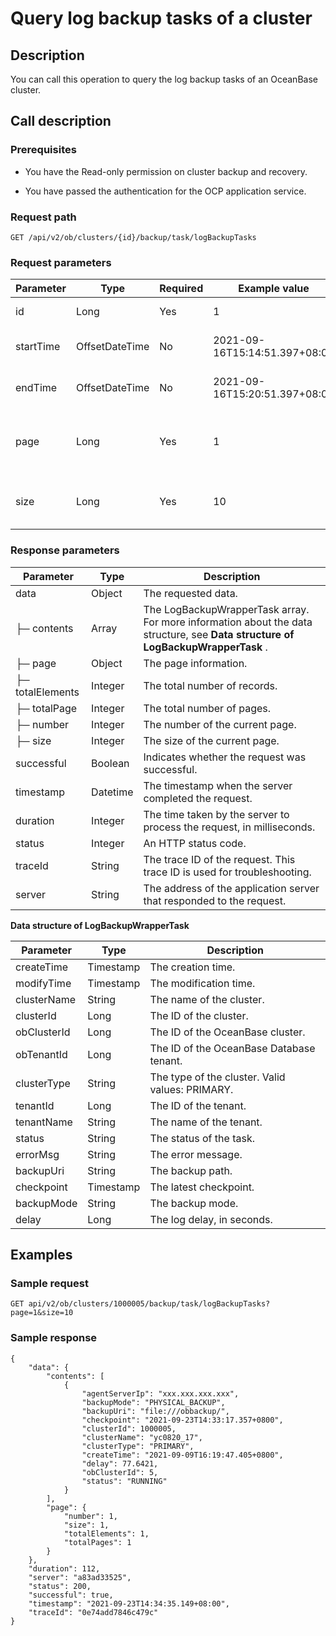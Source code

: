 Query log backup tasks of a cluster 
========================================================



Description 
--------------------------------

You can call this operation to query the log backup tasks of an OceanBase cluster.

Call description 
-------------------------------------

### Prerequisites 

* You have the Read-only permission on cluster backup and recovery.

  

* You have passed the authentication for the OCP application service.

  




### Request path 

`GET /api/v2/ob/clusters/{id}/backup/task/logBackupTasks`

### Request parameters 



| Parameter |      Type      | Required |         Example value         |                  Description                  |
|-----------|----------------|----------|-------------------------------|-----------------------------------------------|
| id        | Long           | Yes      | 1                             | The ID of the cluster.                        |
| startTime | OffsetDateTime | No       | 2021-09-16T15:14:51.397+08:00 | The start time of the period.                 |
| endTime   | OffsetDateTime | No       | 2021-09-16T15:20:51.397+08:00 | The end time of the period.                   |
| page      | Long           | Yes      | 1                             | The page number of the content to be queried. |
| size      | Long           | Yes      | 10                            | The number of records on each page.           |



### Response parameters 



|    Parameter     |   Type   |                                                           Description                                                           |
|------------------|----------|---------------------------------------------------------------------------------------------------------------------------------|
| data             | Object   | The requested data.                                                                                                             |
| ├─ contents      | Array    | The LogBackupWrapperTask array. For more information about the data structure, see **Data structure of LogBackupWrapperTask** . |
| ├─ page          | Object   | The page information.                                                                                                           |
| ├─ totalElements | Integer  | The total number of records.                                                                                                    |
| ├─ totalPage     | Integer  | The total number of pages.                                                                                                      |
| ├─ number        | Integer  | The number of the current page.                                                                                                 |
| ├─ size          | Integer  | The size of the current page.                                                                                                   |
| successful       | Boolean  | Indicates whether the request was successful.                                                                                   |
| timestamp        | Datetime | The timestamp when the server completed the request.                                                                            |
| duration         | Integer  | The time taken by the server to process the request, in milliseconds.                                                           |
| status           | Integer  | An HTTP status code.                                                                                                            |
| traceId          | String   | The trace ID of the request. This trace ID is used for troubleshooting.                                                         |
| server           | String   | The address of the application server that responded to the request.                                                            |



**Data structure of LogBackupWrapperTask** 


|  Parameter  |   Type    |                         Description                         |
|-------------|-----------|-------------------------------------------------------------|
| createTime  | Timestamp | The creation time.                                          |
| modifyTime  | Timestamp | The modification time.                                      |
| clusterName | String    | The name of the cluster.                                    |
| clusterId   | Long      | The ID of the cluster.                                      |
| obClusterId | Long      | The ID of the OceanBase cluster.                            |
| obTenantId  | Long      | The ID of the OceanBase Database tenant.                    |
| clusterType | String    | The type of the cluster. Valid values: PRIMARY. |
| tenantId    | Long      | The ID of the tenant.                                       |
| tenantName  | String    | The name of the tenant.                                     |
| status      | String    | The status of the task.                                     |
| errorMsg    | String    | The error message.                                          |
| backupUri   | String    | The backup path.                                            |
| checkpoint  | Timestamp | The latest checkpoint.                                      |
| backupMode  | String    | The backup mode.                                            |
| delay       | Long      | The log delay, in seconds.                                  |



Examples 
-----------------------------

### Sample request 

`GET api/v2/ob/clusters/1000005/backup/task/logBackupTasks?page=1&size=10`

### Sample response 

```shell
{
    "data": {
        "contents": [
            {
                "agentServerIp": "xxx.xxx.xxx.xxx",
                "backupMode": "PHYSICAL_BACKUP",
                "backupUri": "file:///obbackup/",
                "checkpoint": "2021-09-23T14:33:17.357+0800",
                "clusterId": 1000005,
                "clusterName": "yc0820_17",
                "clusterType": "PRIMARY",
                "createTime": "2021-09-09T16:19:47.405+0800",
                "delay": 77.6421,
                "obClusterId": 5,
                "status": "RUNNING"
            }
        ],
        "page": {
            "number": 1,
            "size": 1,
            "totalElements": 1,
            "totalPages": 1
        }
    },
    "duration": 112,
    "server": "a83ad33525",
    "status": 200,
    "successful": true,
    "timestamp": "2021-09-23T14:34:35.149+08:00",
    "traceId": "0e74add7846c479c"
}
```


